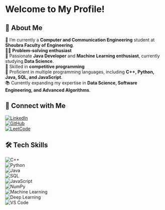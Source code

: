 # Welcome to My Profile!  

## 🚀 About Me  
🏢 I’m currently a **Computer and Communication Engineering** student at **Shoubra Faculty of Engineering**.  
👨‍💻 **Problem-solving enthusiast**  
🧠 Passionate **Java Developer** and **Machine Learning enthusiast**, currently studying **Data Science**.  
🚀 Skilled in **competitive programming**  
💼 Proficient in multiple programming languages, including **C++, Python, Java, SQL, and JavaScript**.  
📚 Currently expanding my expertise in **Data Science, Software Engineering, and Advanced Algorithms**.  

## 🔗 Connect with Me  
[![LinkedIn](https://img.shields.io/badge/LinkedIn-blue?style=for-the-badge&logo=linkedin)](http://linkedin.com/in/mohamed-toukhy-628a2927b)  
[![GitHub](https://img.shields.io/badge/GitHub-black?style=for-the-badge&logo=github)](https://github.com/mohamedtoukhy03)  
[![LeetCode](https://img.shields.io/badge/LeetCode-orange?style=for-the-badge&logo=leetcode)](https://leetcode.com/u/mohameddawam/)  

## 🛠 Tech Skills  
![C++](https://img.shields.io/badge/-C++-blue?style=flat-square&logo=c%2B%2B)  
![Python](https://img.shields.io/badge/-Python-yellow?style=flat-square&logo=python)  
![Java](https://img.shields.io/badge/-Java-red?style=flat-square&logo=java)  
![SQL](https://img.shields.io/badge/-SQL-lightgrey?style=flat-square&logo=sqlite)  
![JavaScript](https://img.shields.io/badge/-JavaScript-yellow?style=flat-square&logo=javascript)  
![NumPy](https://img.shields.io/badge/-NumPy-blue?style=flat-square&logo=numpy)  
![Machine Learning](https://img.shields.io/badge/-Machine%20Learning-green?style=flat-square&logo=machine-learning)  
![Deep Learning](https://img.shields.io/badge/-Deep%20Learning-purple?style=flat-square&logo=deep-learning)  
![VS Code](https://img.shields.io/badge/-VS%20Code-blue?style=flat-square&logo=visual-studio-code)  

